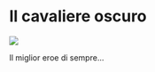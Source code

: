<html lang="it">
    <head> 
        <title>Il cavaliere oscuro</title>
        <meta charset="utf-8"/>
    </head>
    <body>
        <h1>Il cavaliere oscuro</h1>
        <img src="images/firefox-icon.png"/>
        <p>
           Il miglior eroe di sempre... 
        </p>
    </body>
</html>

